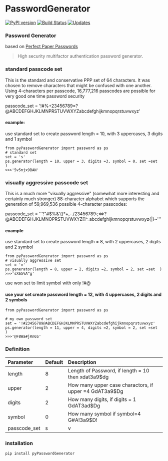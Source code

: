 # PasswordGenerator
[![PyPI version](https://img.shields.io/badge/PYPI-V%202.1.0-blue.svg)](https://github.com/cove9988/PasswordGenerator)
[![Build Status](https://travis-ci.org/cove9988/PasswordGenerator.svg?branch=master)](https://github.com/cove9988/PasswordGenerator)
[![Updates](https://pyup.io/repos/github/cove9988/PasswordGenerator/shield.svg)](https://github.com/cove9988/PasswordGenerator)

### Password Generator

based on [Perfect Paper Passwords](https://www.grc.com/ppp.html)

>High security multifactor authentication password generator.

### standard passcode set
This is the standard and conservative PPP set of 64 characters. It was chosen to remove characters that might be confused with one another. Using 4-characters per passcode, 16,777,216 passcodes are possible for very good one time password security

passcode_set = '!#%+23456789=?@ABCDEFGHJKLMNPRSTUVWXYZabcdefghijkmnopqrstuvwxyz'

#### example: 
use standard set to create password length = 10, with 3 uppercases, 3 digits and 1 symbol 
```
from pyPasswordGenerator import password as ps
# standard set
set = 's' 
ps.generator(length = 10, upper = 3, digits =3, symbol = 0, set =set  )
>>>'5v5njx9BAN'
```

### visually aggressive passcode set
This is a much more "visually aggressive" (somewhat more interesting 
and certainly much stronger) 88-character alphabet which supports 
the generation of 59,969,536 possible 4-character passcodes:

passcode_set = '''!"#$%&'()*+,-./23456789:;<=>?@ABCDEFGHJKLMNOPRSTUVWXYZ[\]^_abcdefghijkmnopqrstuvwxyz{|}~'''

#### example
use standard set to create password length = 8, with 2 uppercases, 2 digits and 2 symbol 
```
from pyPasswordGenerator import password as ps
# visually aggressive set
set = 'v' 
ps.generator(length = 8, upper = 2, digits =2, symbol = 2, set =set  )
>>>'sX65%A^g'
```

use won set to limit symbol with only !#@

#### use your set create password length = 12, with 4 uppercases, 2 digits and 2 symbols 
```
from pyPasswordGenerator import password as ps

# my own password set
set = '!#23456789@ABCDEFGHJKLMNPRSTUVWXYZabcdefghijkmnopqrstuvwxyz'
ps.generator(length = 11, upper = 4, digits =2, symbol = 2, set =set  )
>>>'@F8Wa#jRn6S'
```

### Definition
| Parameter    | Default             | Description 
| :------ | :------------------ | :--------- 
| length | 8   | Length of Password, if length = 10 then xdat3a9$dg
| upper | 2   | How many upper case charactors, if upper =4 GdAT3a9$Dg
| digits | 2   |How many digits, if digits = 1 GdAT3ad$Dg
| symbol | 0  | How many symbol if symbol=4 G#A!3a9$D!
| passcode_set | s|v|{your own set}   | 

### installation
```
pip install pyPasswordGenerator
```
